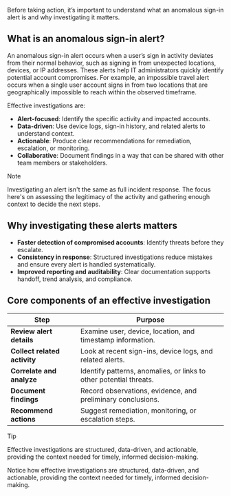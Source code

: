 Before taking action, it’s important to understand what an anomalous sign-in alert is and why investigating it matters.

## What is an anomalous sign-in alert?

An anomalous sign-in alert occurs when a user’s sign in activity deviates from their normal behavior, such as signing in from unexpected locations, devices, or IP addresses. These alerts help IT administrators quickly identify potential account compromises. For example, an impossible travel alert occurs when a single user account signs in from two locations that are geographically impossible to reach within the observed timeframe.

Effective investigations are:

- **Alert-focused**: Identify the specific activity and impacted accounts.
- **Data-driven**: Use device logs, sign-in history, and related alerts to understand context.
- **Actionable**: Produce clear recommendations for remediation, escalation, or monitoring.
- **Collaborative**: Document findings in a way that can be shared with other team members or stakeholders.

> [!NOTE]
> Investigating an alert isn't the same as full incident response. The focus here's on assessing the legitimacy of the activity and gathering enough context to decide the next steps.

## Why investigating these alerts matters

- **Faster detection of compromised accounts**: Identify threats before they escalate.
- **Consistency in response**: Structured investigations reduce mistakes and ensure every alert is handled systematically.
- **Improved reporting and auditability**: Clear documentation supports handoff, trend analysis, and compliance.

## Core components of an effective investigation

| Step | Purpose |
|------|---------|
| **Review alert details** | Examine user, device, location, and timestamp information. |
| **Collect related activity** | Look at recent sign-ins, device logs, and related alerts. |
| **Correlate and analyze** | Identify patterns, anomalies, or links to other potential threats. |
| **Document findings** | Record observations, evidence, and preliminary conclusions. |
| **Recommend actions** | Suggest remediation, monitoring, or escalation steps. |

> [!TIP]
> Effective investigations are structured, data-driven, and actionable, providing the context needed for timely, informed decision-making.

Notice how effective investigations are structured, data-driven, and actionable, providing the context needed for timely, informed decision-making.